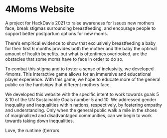 # 4Moms Website

A project for HackDavis 2021 to raise awareness for issues new mothers face, break stigmas surrounding breastfeeding, and encourage people to support better postpartum options for new moms.

There’s empirical evidence to show that exclusively breastfeeding a baby for their first 6 months provides both the mother and the baby the optimal amount of health benefits. but what is oftentimes overlooked, are the obstacles that some moms have to face in order to do so.

To combat this stigma and to foster a sense of inclusivity, we developed 4moms. This interactive game allows for an immersive and educational player experience. With this game, we hope to educate more of the general public on the hardships that different mothers face.

We developed this website with the specific intent to work towards goals 5 & 10 of the UN Sustainable Goals number 5 and 10. We addressed gender inequality and inequalities within nations, respectively, by fostering empathy and understanding. Only when the general public walk a mile in the shoes of marginalized and disadvantaged communities, can we begin to work towards taking down inequalities. 

Love,
the runtime (t)errors

